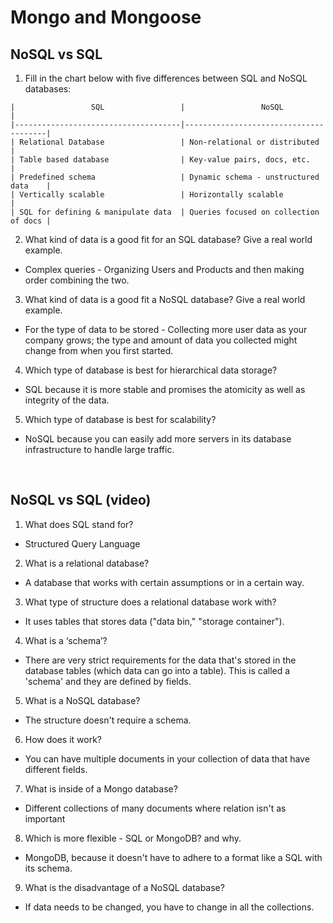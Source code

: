 # Mongo and Mongoose

## NoSQL vs SQL
1. Fill in the chart below with five differences between SQL and NoSQL databases:
```
|                 SQL                 |                 NoSQL                 |
|-------------------------------------|---------------------------------------|
| Relational Database                 | Non-relational or distributed         |
| Table based database                | Key-value pairs, docs, etc.           |
| Predefined schema                   | Dynamic schema - unstructured data    |
| Vertically scalable                 | Horizontally scalable                 |
| SQL for defining & manipulate data  | Queries focused on collection of docs |
```
2. What kind of data is a good fit for an SQL database? Give a real world example.
* Complex queries - Organizing Users and Products and then making order combining the two.
3. What kind of data is a good fit a NoSQL database? Give a real world example.
* For the type of data to be stored - Collecting more user data as your company grows; the type and amount of data you collected might change from when you first started.
4. Which type of database is best for hierarchical data storage?
* SQL because it is more stable and promises the atomicity as well as integrity of the data.
5. Which type of database is best for scalability?
*  NoSQL because you can easily add more servers in its database infrastructure to handle large traffic.

<br/>

## NoSQL vs SQL (video)
1. What does SQL stand for?
* Structured Query Language
2. What is a relational database? 
* A database that works with certain assumptions or in a certain way.
3. What type of structure does a relational database work with?
* It uses tables that stores data ("data bin," "storage container").
4. What is a ‘schema’?
* There are very strict requirements for the data that's stored in the database tables (which data can go into a table). This is called a 'schema' and they are defined by fields.
5. What is a NoSQL database?
* The structure doesn't require a schema.
6. How does it work?
* You can have multiple documents in your collection of data that have different fields.
7. What is inside of a Mongo database?
* Different collections of many documents where relation isn't as important
8. Which is more flexible - SQL or MongoDB? and why.
* MongoDB, because it doesn't have to adhere to a format like a SQL with its schema.
9. What is the disadvantage of a NoSQL database?
* If data needs to be changed, you have to change in all the collections.